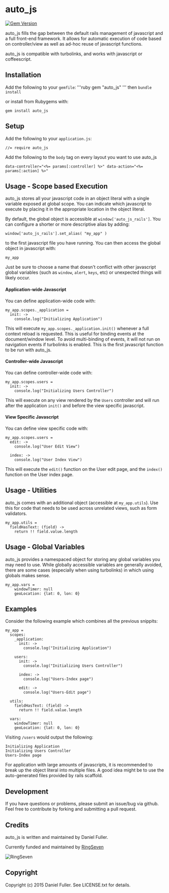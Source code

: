 
# auto_js

[![Gem Version](https://badge.fury.io/rb/auto_js.svg)](http://badge.fury.io/rb/auto_js)

auto\_js fills the gap between the default rails management of javascript and a full front-end framework. It allows for automatic execution of code based on controller/view as well as ad-hoc reuse of javascript functions.

auto\_js is compatible with turbolinks, and works with javascript or coffeescript.

## Installation

Add the following to your `gemfile`:
'''ruby
    gem "auto_js"
'''
then `bundle install`

or install from Rubygems with:

    gem install auto_js

## Setup

Add the following to your `application.js`:

    //= require auto_js

Add the following to the `body` tag on every layout you want to use auto\_js

    data-controller="<%= params[:controller] %>" data-action="<%= params[:action] %>"

## Usage - Scope based Execution

auto\_js stores all your javascript code in an object literal with a single variable exposed at global scope. You can indicate which javascript to execute by placing it in the appropriate location in the object literal.

By default, the global object is accessible at `window['auto_js_rails']`. You can configure a shorter or more descriptive alias by adding:

    window['auto_js_rails'].set_alias( "my_app" )

to the first javascript file you have running. You can then access the global object in javascript with:

    my_app

Just be sure to choose a name that doesn't conflict with other javascript global variables (such as `window`, `alert`, `keys`, etc) or unexpected things will likely occur.


#### Application-wide Javascript

You can define application-wide code with:

    my_app.scopes._application =
      init: ->
        console.log("Initializing Application")


This will execute `my_app.scopes._application.init()` whenever a full context reload is requested. This is useful for binding events at the document/window level. To avoid multi-binding of events, it will not run on navigation events if turbolinks is enabled. This is the first javascript function to be run with auto\_js.

#### Controller-wide Javascript

You can define controller-wide code with:

    my_app.scopes.users =
      init: ->
        console.log("Initializing Users Controller")

This will execute on any view rendered by the `Users` controller and will run after the application `init()` and before the view specific javascript.

#### View Specific Javascript

You can define view specific code with:

    my_app.scopes.users =
      edit: ->
        console.log("User Edit View")

      index: ->
        console.log("User Index View")


This will execute the `edit()` function on the User edit page, and the `index()` function on the User index page.

## Usage - Utilities

auto\_js comes with an additional object (accessible at `my_app.utils`). Use this for code that needs to be used across unrelated views, such as form validators.

    my_app.utils =
      fieldHasText: (field) ->
        return !! field.value.length


## Usage - Global Variables

auto\_js provides a namespaced object for storing any global variables you may need to use. While globally accessible variables are generally avoided, there are some cases (especially when using turbolinks) in which using globals makes sense.

    my_app.vars =
    	windowTimer: null
    	geoLocation: {lat: 0, lon: 0}

## Examples

Consider the following example which combines all the previous snippits:

    my_app =
      scopes:
        _application:
          init: ->
            console.log("Initializing Application")

        users:
          init: ->
            console.log("Initializing Users Controller")

          index: ->
            console.log("Users-Index page")

          edit: ->
            console.log("Users-Edit page")

      utils:
        fieldHasText: (field) ->
          return !! field.value.length

      vars:
        windowTimer: null
        geoLocation: {lat: 0, lon: 0}



Visiting `/users` would output the following:

    Initializing Application
    Initializing Users Controller
    Users-Index page

For application with large amounts of javascripts, it is recommended to break up the object literal into multiple files. A good idea might be to use the auto-generated files provided by rails scaffold.


## Development

If you have questions or problems, please submit an issue/bug via github. Feel free to contribute by forking and submitting a pull request.

## Credits

auto_js is written and maintained by Daniel Fuller.

Currently funded and maintained by [RingSeven](http://ringseven.com)

![RingSeven](https://avatars1.githubusercontent.com/u/8309133?v=3&s=200)

## Copyright

Copyright (c) 2015 Daniel Fuller. See LICENSE.txt for details.
